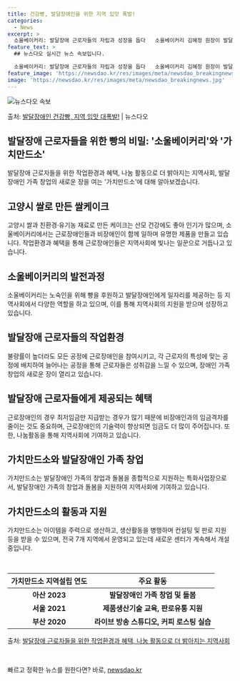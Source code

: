```yaml
---
title: 건강빵, 발달장애인을 위한 지역 입맛 폭발!
categories:
  - News
excerpt: >
  소울베이커리: 발달장애 근로자들의 자립과 성장을 돕다   소울베이커리 김혜정 원장이 발달장애 근로자들이 만든…
feature_text: >
  ## 뉴스다오 실시간 뉴스 속보입니다.

  소울베이커리: 발달장애 근로자들의 자립과 성장을 돕다   소울베이커리 김혜정 원장이 발달장애 근로자들이 만든…
feature_image: 'https://newsdao.kr/res/images/meta/newsdao_breakingnews.jpg'
image: 'https://newsdao.kr/res/images/meta/newsdao_breakingnews.jpg'
---
```


![뉴스다오 속보](https://newsdao.kr/res/images/meta/newsdao_breakingnews.jpg)

<p>출처: <a href="https://newsdao.kr/4731" rel="dofollow">발달장애인 건강빵, 지역 입맛 대폭발!</a> | 뉴스다오</p>

<h2>발달장애 근로자들을 위한 빵의 비밀: '소울베이커리'와 '가치만드소'</h2>
<p data-ke-size="size16">발달장애 근로자들을 위한 작업환경과 혜택, 나눔 활동으로 더 밝아지는 지역사회, 발달장애인 가족 창업의 새로운 장을 여는 '가치만드소'에 대해 알아보겠습니다.</p>

<h2 data-ke-size="size26">고양시 쌀로 만든 쌀케이크</h2>
<p data-ke-size="size16">고양시 쌀과 친환경·유기농 재료로 만든 케이크는 산모 건강에도 좋아 인기가 많으며, 소울베이커리에서는 근로장애인들과 비장애인이 함께 일하며 유명한 제품을 만들고 있습니다. 작업환경과 혜택을 통해 근로장애인들은 지역사회에 빛나는 일꾼으로 거듭나고 있습니다.</p>

<h2 data-ke-size="size26">소울베이커리의 발전과정</h2>
<p data-ke-size="size16">소울베이커리는 노숙인을 위해 빵을 후원하고 발달장애인에게 일자리를 제공하는 등 지역사회에서 다양한 역할을 하고 있으며, 이를 통해 지역사회의 지원을 받으며 성장하고 있습니다.</p>

<h2 data-ke-size="size26">발달장애 근로자들의 작업환경</h2>
<p data-ke-size="size16">불량률이 높더라도 모든 공정에 근로장애인을 참여시키고, 각 근로자의 특성에 맞는 공정에 배치하여 늘어나는 공정을 통해 근로자들은 성취감을 느낄 수 있으며, 장애인 가족 창업의 새로운 장이 열리고 있습니다.</p>

<h2 data-ke-size="size26">발달장애 근로자들에게 제공되는 혜택</h2>
<p data-ke-size="size16">근로장애인의 경우 최저임금만 지급받는 경우가 많기 때문에 비장애인과의 임금격차를 줄이는 것도 중요하며, 근로장애인의 기술력이 향상되면 임금도 더 많이 주어집니다. 또한, 나눔활동을 통해 지역사회에 기여하고 있습니다.</p>

<h2 data-ke-size="size26">가치만드소와 발달장애인 가족 창업</h2>
<p data-ke-size="size16">가치만드소는 발달장애인 가족의 창업과 돌봄을 종합적으로 지원하는 특화사업장으로서, 발달장애인 가족의 창업과 돌봄을 지원하여 지역사회에 기여하고 있습니다.</p>

<h2 data-ke-size="size26">가치만드소의 활동과 지원</h2>
<p data-ke-size="size16">가치만드소는 아이템을 주력으로 생산하고, 생산활동을 병행하며 컨설팅 및 판로 지원 등을 받을 수 있으며, 전국 7개 지역에서 운영되고 있는데 새로운 센터가 계속해서 개설 중입니다.</p>

<p data-ke-size="size16">&nbsp;</p>

<table>
	<thead>
		<tr>
			<th>가치만드소 지역설립 연도</th>
			<th>주요 활동</th>
		</tr>
	</thead>
	<tbody>
		<tr>
			<td style="text-align: center; height: 17px;"><b>아산 2023</b></td>
			<td style="text-align: center; height: 17px;"><b>발달장애인 가족 창업 및 돌봄</b></td>
		</tr>
		<tr>
			<td style="text-align: center; height: 17px;"><b>서울 2021</b></td>
			<td style="text-align: center; height: 17px;"><b>제품생산기술 교육, 판로유통 지원</b></td>
		</tr>
		<tr>
			<td style="text-align: center; height: 17px;"><b>부산 2020</b></td>
			<td style="text-align: center; height: 17px;"><b>라이브 방송 스튜디오, 커피 로스팅 실습</b></td>
		</tr>
	</tbody>
</table>

<p data-ke-size="size16">출처: <a href="https://newsdao.kr/4731">발달장애 근로자들을 위한 작업환경과 혜택, 나눔 활동으로 더 밝아지는 지역사회</a></p>
<p data-ke-size="size16">&nbsp;</p> 

빠르고 정확한 뉴스를 원한다면? 바로, <a href="https://newsdao.kr" rel="dofollow">newsdao.kr</a>


